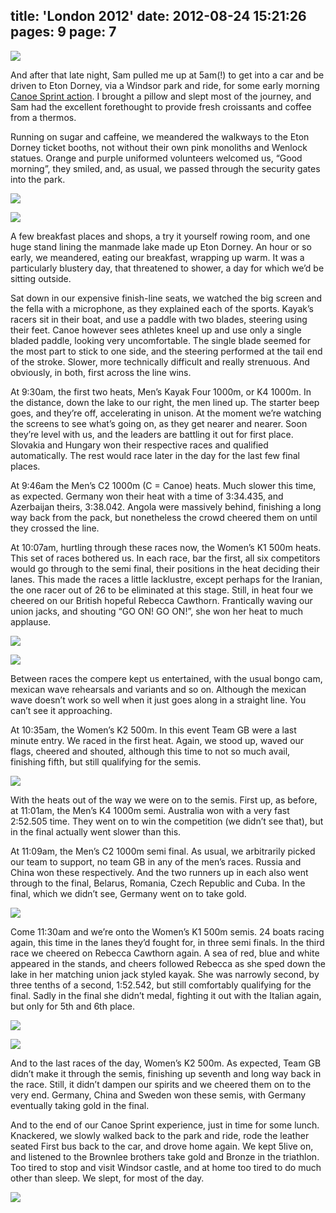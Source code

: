 title: 'London 2012'
date: 2012-08-24 15:21:26
pages: 9
page: 7
---

[![](http://host.trivialbeing.org/up/small/olympics-074.jpg)](http://host.trivialbeing.org/up/olympics-074.jpg)

And after that late night, Sam pulled me up at 5am(!) to get into a car and be driven to Eton Dorney, via a Windsor park and ride, for some early morning [Canoe Sprint action](http://www.bbc.co.uk/sport/olympics/2012/schedule-results/canoe-sprint/20120807#start-time-0930). I brought a pillow and slept most of the journey, and Sam had the excellent forethought to provide fresh croissants and coffee from a thermos.

Running on sugar and caffeine, we meandered the walkways to the Eton Dorney ticket booths, not without their own pink monoliths and Wenlock statues. Orange and purple uniformed volunteers welcomed us, “Good morning”, they smiled, and, as usual, we passed through the security gates into the park.

[![](http://host.trivialbeing.org/up/small/olympics-072.jpg)](http://host.trivialbeing.org/up/olympics-072.jpg)

[![](http://host.trivialbeing.org/up/small/olympics-073.jpg)](http://host.trivialbeing.org/up/olympics-073.jpg)

A few breakfast places and shops, a try it yourself rowing room, and one huge stand lining the manmade lake made up Eton Dorney. An hour or so early, we meandered, eating our breakfast, wrapping up warm. It was a particularly blustery day, that threatened to shower, a day for which we’d be sitting outside.

Sat down in our expensive finish-line seats, we watched the big screen and the fella with a microphone, as they explained each of the sports. Kayak’s racers sit in their boat, and use a paddle with two blades, steering using their feet. Canoe however sees athletes kneel up and use only a single bladed paddle, looking very uncomfortable. The single blade seemed for the most part to stick to one side, and the steering performed at the tail end of the stroke. Slower, more technically difficult and really strenuous. And obviously, in both, first across the line wins.

At 9:30am, the first two heats, Men’s Kayak Four 1000m, or K4 1000m. In the distance, down the lake to our right, the men lined up. The starter beep goes, and they’re off, accelerating in unison. At the moment we’re watching the screens to see what’s going on, as they get nearer and nearer. Soon they’re level with us, and the leaders are battling it out for first place. Slovakia and Hungary won their respective races and qualified automatically. The rest would race later in the day for the last few final places.

At 9:46am the Men’s C2 1000m (C = Canoe) heats. Much slower this time, as expected. Germany won their heat with a time of 3:34.435, and Azerbaijan theirs, 3:38.042\. Angola were massively behind, finishing a long way back from the pack, but nonetheless the crowd cheered them on until they crossed the line.

At 10:07am, hurtling through these races now, the Women’s K1 500m heats. This set of races bothered us. In each race, bar the first, all six competitors would go through to the semi final, their positions in the heat deciding their lanes. This made the races a little lacklustre, except perhaps for the Iranian, the one racer out of 26 to be eliminated at this stage. Still, in heat four we cheered on our British hopeful Rebecca Cawthorn. Frantically waving our union jacks, and shouting “GO ON! GO ON!”, she won her heat to much applause.

[![](http://host.trivialbeing.org/up/small/olympics-078.jpg)](http://host.trivialbeing.org/up/olympics-078.jpg)

[![](http://host.trivialbeing.org/up/small/olympics-075.jpg)](http://host.trivialbeing.org/up/olympics-075.jpg)

Between races the compere kept us entertained, with the usual bongo cam, mexican wave rehearsals and variants and so on. Although the mexican wave doesn’t work so well when it just goes along in a straight line. You can’t see it approaching.

At 10:35am, the Women’s K2 500m. In this event Team GB were a last minute entry. We raced in the first heat. Again, we stood up, waved our flags, cheered and shouted, although this time to not so much avail, finishing fifth, but still qualifying for the semis.

[![](http://host.trivialbeing.org/up/small/olympics-077.jpg)](http://host.trivialbeing.org/up/olympics-077.jpg)

With the heats out of the way we were on to the semis. First up, as before, at 11:01am, the Men’s K4 1000m semi. Australia won with a very fast 2:52.505 time. They went on to win the competition (we didn’t see that), but in the final actually went slower than this.

At 11:09am, the Men’s C2 1000m semi final. As usual, we arbitrarily picked our team to support, no team GB in any of the men’s races. Russia and China won these respectively. And the two runners up in each also went through to the final, Belarus, Romania, Czech Republic and Cuba. In the final, which we didn’t see, Germany went on to take gold.

[![](http://host.trivialbeing.org/up/small/olympics-076.jpg)](http://host.trivialbeing.org/up/olympics-076.jpg)

Come 11:30am and we’re onto the Women’s K1 500m semis. 24 boats racing again, this time in the lanes they’d fought for, in three semi finals. In the third race we cheered on Rebecca Cawthorn again. A sea of red, blue and white appeared in the stands, and cheers followed Rebecca as she sped down the lake in her matching union jack styled kayak. She was narrowly second, by three tenths of a second, 1:52.542, but still comfortably qualifying for the final. Sadly in the final she didn’t medal, fighting it out with the Italian again, but only for 5th and 6th place.

[![](http://host.trivialbeing.org/up/small/olympics-079.jpg)](http://host.trivialbeing.org/up/olympics-079.jpg)

[![](http://host.trivialbeing.org/up/small/olympics-080.jpg)](http://host.trivialbeing.org/up/olympics-080.jpg)

And to the last races of the day, Women’s K2 500m. As expected, Team GB didn’t make it through the semis, finishing up seventh and long way back in the race. Still, it didn’t dampen our spirits and we cheered them on to the very end. Germany, China and Sweden won these semis,  with Germany eventually taking gold in the final.

And to the end of our Canoe Sprint experience, just in time for some lunch. Knackered, we slowly walked back to the park and ride, rode the leather seated First bus back to the car, and drove home again. We kept 5live on, and listened to the Brownlee brothers take gold and Bronze in the triathlon. Too tired to stop and visit Windsor castle, and at home too tired to do much other than sleep. We slept, for most of the day.

[![](http://host.trivialbeing.org/up/small/olympics-082.jpg)](http://host.trivialbeing.org/up/olympics-082.jpg)
